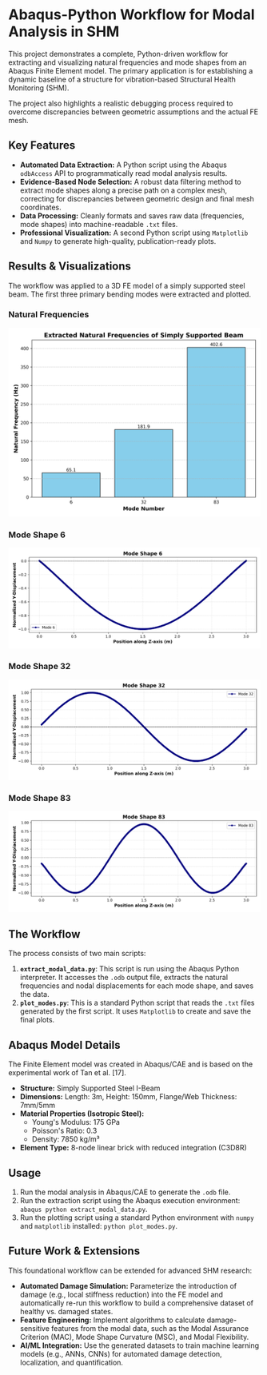 # Abaqus-Python Workflow for Modal Analysis in SHM

This project demonstrates a complete, Python-driven workflow for extracting and visualizing natural frequencies and mode shapes from an Abaqus Finite Element model. The primary application is for establishing a dynamic baseline of a structure for vibration-based Structural Health Monitoring (SHM).

The project also highlights a realistic debugging process required to overcome discrepancies between geometric assumptions and the actual FE mesh.

## Key Features

* **Automated Data Extraction:** A Python script using the Abaqus `odbAccess` API to programmatically read modal analysis results.
* **Evidence-Based Node Selection:** A robust data filtering method to extract mode shapes along a precise path on a complex mesh, correcting for discrepancies between geometric design and final mesh coordinates.
* **Data Processing:** Cleanly formats and saves raw data (frequencies, mode shapes) into machine-readable `.txt` files.
* **Professional Visualization:** A second Python script using `Matplotlib` and `Numpy` to generate high-quality, publication-ready plots.

## Results & Visualizations

The workflow was applied to a 3D FE model of a simply supported steel beam. The first three primary bending modes were extracted and plotted.

### Natural Frequencies
![Extracted Natural Frequencies](natural_frequencies_plot.png)

### Mode Shape 6
![Mode Shape 6](mode_6_shape_plot.png)

### Mode Shape 32
![Mode Shape 32](mode_32_shape_plot.png)

### Mode Shape 83
![Mode Shape 83](mode_83_shape_plot.png)


## The Workflow

The process consists of two main scripts:

1.  **`extract_modal_data.py`**: This script is run using the Abaqus Python interpreter. It accesses the `.odb` output file, extracts the natural frequencies and nodal displacements for each mode shape, and saves the data.
2.  **`plot_modes.py`**: This is a standard Python script that reads the `.txt` files generated by the first script. It uses `Matplotlib` to create and save the final plots.

## Abaqus Model Details

The Finite Element model was created in Abaqus/CAE and is based on the experimental work of Tan et al. [17].

* **Structure:** Simply Supported Steel I-Beam
* **Dimensions:** Length: 3m, Height: 150mm, Flange/Web Thickness: 7mm/5mm
* **Material Properties (Isotropic Steel):**
    * Young's Modulus: 175 GPa
    * Poisson's Ratio: 0.3
    * Density: 7850 kg/m³
* **Element Type:** 8-node linear brick with reduced integration (C3D8R)

## Usage

1.  Run the modal analysis in Abaqus/CAE to generate the `.odb` file.
2.  Run the extraction script using the Abaqus execution environment: `abaqus python extract_modal_data.py`.
3.  Run the plotting script using a standard Python environment with `numpy` and `matplotlib` installed: `python plot_modes.py`.

## Future Work & Extensions

This foundational workflow can be extended for advanced SHM research:

* **Automated Damage Simulation:** Parameterize the introduction of damage (e.g., local stiffness reduction) into the FE model and automatically re-run this workflow to build a comprehensive dataset of healthy vs. damaged states.
* **Feature Engineering:** Implement algorithms to calculate damage-sensitive features from the modal data, such as the Modal Assurance Criterion (MAC), Mode Shape Curvature (MSC), and Modal Flexibility.
* **AI/ML Integration:** Use the generated datasets to train machine learning models (e.g., ANNs, CNNs) for automated damage detection, localization, and quantification.
